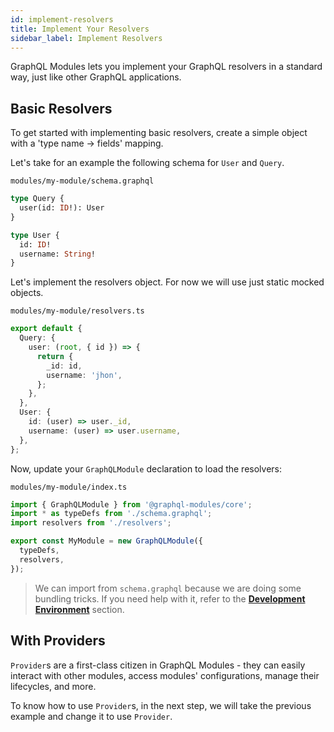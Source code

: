 ```yaml
---
id: implement-resolvers
title: Implement Your Resolvers
sidebar_label: Implement Resolvers
---
```


GraphQL Modules lets you implement your GraphQL resolvers in a standard way, just like other GraphQL applications.

## Basic Resolvers

To get started with implementing basic resolvers, create a simple object with a 'type name → fields' mapping.

Let's take for an example the following schema for `User` and `Query`.

`modules/my-module/schema.graphql`

```graphql
type Query {
  user(id: ID!): User
}

type User {
  id: ID!
  username: String!
}
```

Let's implement the resolvers object. For now we will use just static mocked objects.

`modules/my-module/resolvers.ts`

```typescript
export default {
  Query: {
    user: (root, { id }) => {
      return {
        _id: id,
        username: 'jhon',
      };
    },
  },
  User: {
    id: (user) => user._id,
    username: (user) => user.username,
  },
};
```

Now, update your `GraphQLModule` declaration to load the resolvers:

`modules/my-module/index.ts`

```typescript
import { GraphQLModule } from '@graphql-modules/core';
import * as typeDefs from './schema.graphql';
import resolvers from './resolvers';

export const MyModule = new GraphQLModule({
  typeDefs,
  resolvers,
});
```

> We can import from `schema.graphql` because we are doing some bundling tricks. If you need help with it, refer to the **[Development Environment](../recipes/development-environment.md)** section.

## With Providers

`Provider`s are a first-class citizen in GraphQL Modules - they can easily interact with other modules, access modules' configurations, manage their lifecycles, and more.

To know how to use `Provider`s, in the next step, we will take the previous example and change it to use `Provider`.
